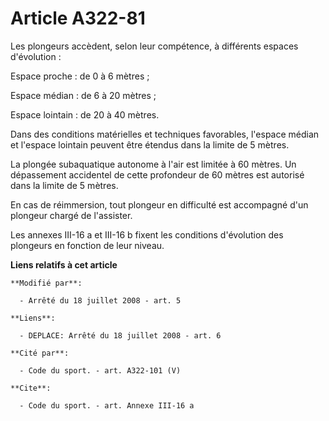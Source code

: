 # Article A322-81

Les plongeurs accèdent, selon leur compétence, à différents espaces d'évolution : 

Espace proche : de 0 à 6 mètres ; 

Espace médian : de 6 à 20 mètres ; 

Espace lointain : de 20 à 40 mètres. 

Dans des conditions matérielles et techniques favorables, l'espace médian et l'espace lointain peuvent être étendus dans la
limite de 5 mètres. 

La plongée subaquatique autonome à l'air est limitée à 60 mètres. Un dépassement accidentel de cette profondeur de 60 mètres
est autorisé dans la limite de 5 mètres. 

En cas de réimmersion, tout plongeur en difficulté est accompagné d'un plongeur chargé de l'assister. 

Les annexes III-16 a et III-16 b fixent les conditions d'évolution des plongeurs en fonction de leur niveau.

**Liens relatifs à cet article**

	**Modifié par**:

	  - Arrêté du 18 juillet 2008 - art. 5

	**Liens**:

	  - DEPLACE: Arrêté du 18 juillet 2008 - art. 6

	**Cité par**:

	  - Code du sport. - art. A322-101 (V)

	**Cite**:

	  - Code du sport. - art. Annexe III-16 a

